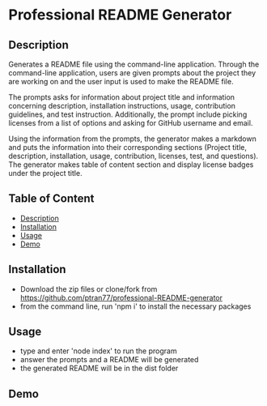 # Professional README Generator

## Description

Generates a README file using the command-line application. Through the command-line application, users are given prompts about the project they are working on and the user input is used to make the README file.

The prompts asks for information about project title and information concerning description, installation instructions, usage, contribution guidelines, and test instruction. Additionally, the prompt include picking licenses from a list of options and asking for GitHub username and email.

Using the information from the prompts, the generator makes a markdown and puts the information into their corresponding sections (Project title, description, installation, usage, contribution, licenses, test, and questions). The generator makes table of content section and display license badges under the project title.

## Table of Content

- [Description](#description)
- [Installation](#installation)
- [Usage](#usage)
- [Demo](#demo)

## Installation

- Download the zip files or clone/fork from https://github.com/ptran77/professional-README-generator
- from the command line, run 'npm i' to install the necessary packages

## Usage

- type and enter 'node index' to run the program
- answer the prompts and a README will be generated
- the generated README will be in the dist folder

## Demo
